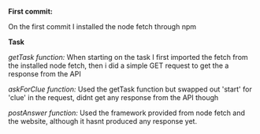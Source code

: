 **First commit:**

On the first commit I installed the node fetch through npm


**Task**

*getTask function:*
When starting on the task I first imported the fetch from the installed node fetch, then i did a simple GET request to get the a response from the API

*askForClue function:*
Used the getTask function but swapped out 'start' for 'clue' in the request, didnt get any response from the API though

*postAnswer function:*
Used the framework provided from node fetch and the website, although it hasnt produced any response yet.